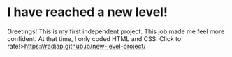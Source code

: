 # I have reached a new level!

Greetings! This is my first independent project. This job made me feel more confident. At that time, I only coded HTML and CSS.
Click to rate!>https://radjap.github.io/new-level-project/
